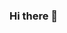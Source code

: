 ### Hi there 👋

<!--
**yamini465/yamini465** is a ✨ _special_ ✨ repository because its `README.md` (this file) appears on your GitHub profile.

Here are some ideas to get you started:

- 🔭 I’m currently working on ... MERN STACK
- 🌱 I’m currently learning ...MERN STACK
- 👯 I’m looking to collaborate on ... Angular
- 🤔 I’m looking for help with ...
- 💬 Ask me about ... Anything
- 📫 How to reach me: ... chakka.yamini1999@gmail.com
- 😄 Pronouns: ...
- ⚡ Fun fact: ...
-->
